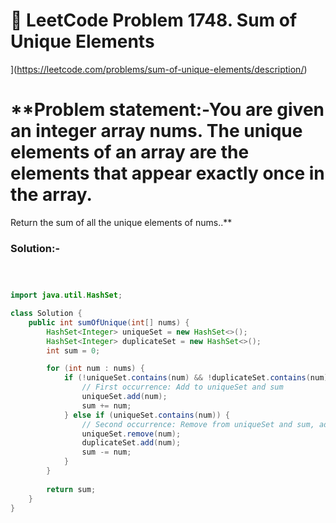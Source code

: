 # 📌 LeetCode Problem 1748. Sum of Unique Elements
](https://leetcode.com/problems/sum-of-unique-elements/description/)

# **Problem statement:-You are given an integer array nums. The unique elements of an array are the elements that appear exactly once in the array.

Return the sum of all the unique elements of nums..**



### Solution:-

``` java



import java.util.HashSet;

class Solution {
    public int sumOfUnique(int[] nums) {
        HashSet<Integer> uniqueSet = new HashSet<>();
        HashSet<Integer> duplicateSet = new HashSet<>();
        int sum = 0;

        for (int num : nums) {
            if (!uniqueSet.contains(num) && !duplicateSet.contains(num)) {
                // First occurrence: Add to uniqueSet and sum
                uniqueSet.add(num);
                sum += num;
            } else if (uniqueSet.contains(num)) {
                // Second occurrence: Remove from uniqueSet and sum, add to duplicateSet
                uniqueSet.remove(num);
                duplicateSet.add(num);
                sum -= num;
            }
        }
        
        return sum;
    }
}
